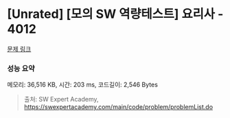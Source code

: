 # [Unrated] [모의 SW 역량테스트] 요리사 - 4012 

[문제 링크](https://swexpertacademy.com/main/code/problem/problemDetail.do?contestProbId=AWIeUtVakTMDFAVH) 

### 성능 요약

메모리: 36,516 KB, 시간: 203 ms, 코드길이: 2,546 Bytes



> 출처: SW Expert Academy, https://swexpertacademy.com/main/code/problem/problemList.do